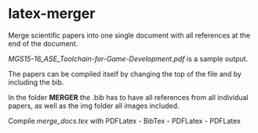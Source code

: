 # latex-merger
Merge scientific papers into one single document with all references at the end of the document.

*MGS15-16_ASE_Toolchain-for-Game-Development.pdf* is a sample output.

The papers can be compiled itself by changing the top of the file and by including the bib.

In the folder **MERGER** the .bib has to have all references from all individual papers, as well as the img folder all images included.

Compile *merge_docs.tex* with PDFLatex - BibTex - PDFLatex - PDFLatex
